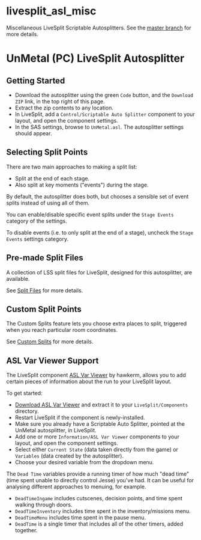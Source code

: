 # livesplit_asl_misc
Miscellaneous LiveSplit Scriptable Autosplitters. See the [master branch](https://github.com/bmn/livesplit_asl_misc) for more details.

# UnMetal (PC) LiveSplit Autosplitter

## Getting Started
* Download the autosplitter using the green `Code` button, and the `Download ZIP` link, in the top right of this page.
* Extract the zip contents to any location.
* In LiveSplit, add a `Control/Scriptable Auto Splitter` component to your layout, and open the component settings.
* In the SAS settings, browse to `UnMetal.asl`. The autosplitter settings should appear.

## Selecting Split Points
There are two main approaches to making a split list:
* Split at the end of each stage.
* Also split at key moments ("events") during the stage.
 
By default, the autosplitter does both, but chooses a sensible set of event splits instead of using all of them.

You can enable/disable specific event splits under the `Stage Events` category of the settings.

To disable events (i.e. to only split at the end of a stage), uncheck the `Stage Events` settings category.

## Pre-made Split Files
A collection of LSS split files for LiveSplit, designed for this autosplitter, are available.

See [Split Files](./Split%20Files) for more details.

## Custom Split Points
The Custom Splits feature lets you choose extra places to split, triggered when you reach particular room coordinates.

See [Custom Splits](./Custom%20Splits) for more details.

## ASL Var Viewer Support
The LiveSplit component [ASL Var Viewer](https://github.com/hawkerm/LiveSplit.ASLVarViewer) by hawkerm, allows you to add certain pieces of information about the run to your LiveSplit layout.

To get started:
* [Download ASL Var Viewer](https://github.com/hawkerm/LiveSplit.ASLVarViewer/releases/download/1.1/LiveSplit.ASLVarViewer.UI.zip) and extract it to your `LiveSplit/Components` directory.
* Restart LiveSplit if the component is newly-installed.
* Make sure you already have a Scriptable Auto Splitter, pointed at the UnMetal autosplitter, in LiveSplit.
* Add one or more `Information/ASL Var Viewer` components to your layout, and open the component settings.
* Select either `Current State` (data taken directly from the game) or `Variables` (data created by the autosplitter).
* Choose your desired variable from the dropdown menu.

The `Dead Time` variables provide a running timer of how much "dead time" (time spent unable to directly control Jesse) you've had. It can be useful for analysing different approaches to menuing, for example.
* `DeadTimeIngame` includes cutscenes, decision points, and time spent walking through doors.
* `DeadTimeInventory` includes time spent in the inventory/missions menu.
* `DeadTimeMenu` includes time spent in the pause menu.
* `DeadTime` is a single timer that includes all of the other timers, added together.
